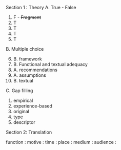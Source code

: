 Section 1 : Theory
A. True - False

1. F - ~~Fragment~~
2. T
3. T
4. T
5. T

B. Multiple choice

6. B. framework
7. B. Functional and textual adequacy
8. A. recommendations
9. A. assumptions
10. B. textual

C. Gap filling

1. empirical
2. experience-based
3. original
4. type
5. descriptor

Section 2: Translation

function : 
motive : 
time : 
place : 
medium : 
audience : 